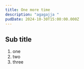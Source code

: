 ```yaml
---
title: One more time
description: "agagajja "
pudDate: 2024-10-30T15:00:00.000Z
---
```

## Sub title

1. one
2. two
3. three
